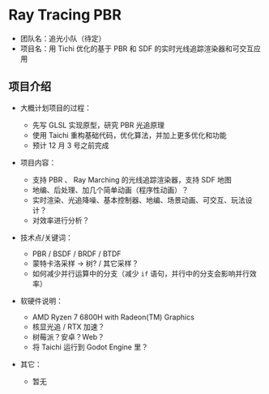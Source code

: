 # Ray Tracing PBR

- 团队名：追光小队（待定）
- 项目名：用 Tichi 优化的基于 PBR 和 SDF 的实时光线追踪渲染器和可交互应用

## 项目介绍

- 大概计划项目的过程：
  - 先写 GLSL 实现原型，研究 PBR 光追原理
  - 使用 Taichi 重构基础代码，优化算法，并加上更多优化和功能
  - 预计 12 月 3 号之前完成

- 项目内容：
  - 支持 PBR 、 Ray Marching 的光线追踪渲染器，支持 SDF 地图
  - 地编、后处理、加几个简单动画（程序性动画）？
  - 实时渲染、光追降噪、基本控制器、地编、场景动画、可交互、玩法设计？
  - 对效率进行分析？

- 技术点/关键词：
  - PBR / BSDF / BRDF / BTDF
  - 蒙特卡洛采样 -> 树? / 其它采样？
  - 如何减少并行运算中的分支（减少 `if` 语句，并行中的分支会影响并行效率）

- 软硬件说明：
  - AMD Ryzen 7 6800H with Radeon(TM) Graphics
  - 核显光追 / RTX 加速？
  - 树莓派？安卓？Web？
  - 将 Taichi 运行到 Godot Engine 里？

- 其它：
  - 暂无